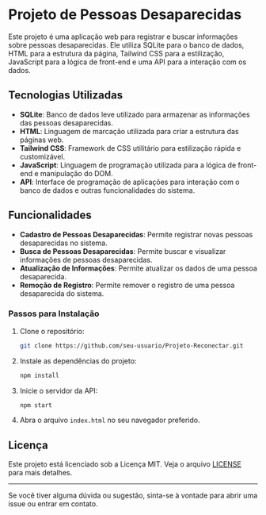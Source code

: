 # Projeto de Pessoas Desaparecidas

Este projeto é uma aplicação web para registrar e buscar informações sobre pessoas desaparecidas. Ele utiliza SQLite para o banco de dados, HTML para a estrutura da página, Tailwind CSS para a estilização, JavaScript para a lógica de front-end e uma API para a interação com os dados.

## Tecnologias Utilizadas

- **SQLite**: Banco de dados leve utilizado para armazenar as informações das pessoas desaparecidas.
- **HTML**: Linguagem de marcação utilizada para criar a estrutura das páginas web.
- **Tailwind CSS**: Framework de CSS utilitário para estilização rápida e customizável.
- **JavaScript**: Linguagem de programação utilizada para a lógica de front-end e manipulação do DOM.
- **API**: Interface de programação de aplicações para interação com o banco de dados e outras funcionalidades do sistema.

## Funcionalidades

- **Cadastro de Pessoas Desaparecidas**: Permite registrar novas pessoas desaparecidas no sistema.
- **Busca de Pessoas Desaparecidas**: Permite buscar e visualizar informações de pessoas desaparecidas.
- **Atualização de Informações**: Permite atualizar os dados de uma pessoa desaparecida.
- **Remoção de Registro**: Permite remover o registro de uma pessoa desaparecida do sistema.

### Passos para Instalação

1. Clone o repositório:
    ```sh
    git clone https://github.com/seu-usuario/Projeto-Reconectar.git
    ```
3. Instale as dependências do projeto:
    ```sh
    npm install
    ```
4. Inicie o servidor da API:
    ```sh
    npm start
    ```
5. Abra o arquivo `index.html` no seu navegador preferido.

## Licença

Este projeto está licenciado sob a Licença MIT. Veja o arquivo [LICENSE](LICENSE) para mais detalhes.

---

Se você tiver alguma dúvida ou sugestão, sinta-se à vontade para abrir uma issue ou entrar em contato.

